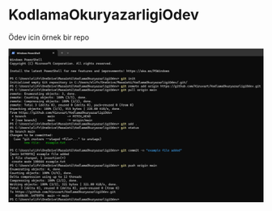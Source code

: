 # KodlamaOkuryazarligiOdev
Ödev icin örnek bir repo

![Bash Commands SS](https://github.com/Kiruvart/KodlamaOkuryazarligiOdev/blob/main/bash_sreenshort.png)